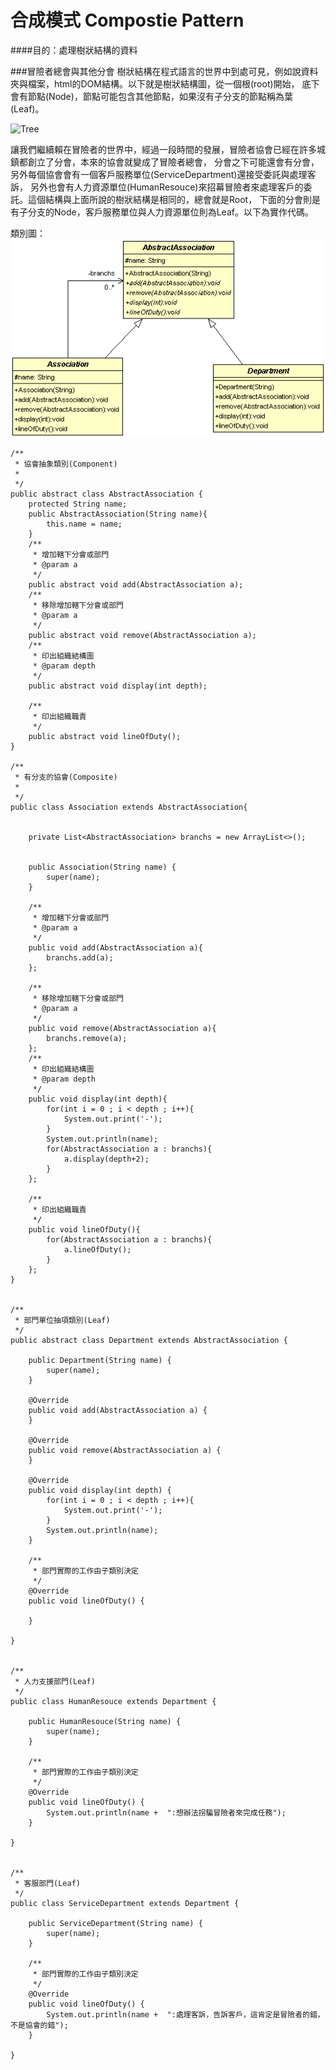 # 合成模式 Compostie Pattern

####目的：處理樹狀結構的資料

###冒險者總會與其他分會
樹狀結構在程式語言的世界中到處可見，例如說資料夾與檔案，html的DOM結構。以下就是樹狀結構圖，從一個根(root)開始，
底下會有節點(Node)，節點可能包含其他節點，如果沒有子分支的節點稱為葉(Leaf)。  
  
![Tree](image/tree.png)  

讓我們繼續賴在冒險者的世界中，經過一段時間的發展，冒險者協會已經在許多城鎮都創立了分會，本來的協會就變成了冒險者總會，
分會之下可能還會有分會，另外每個協會會有一個客戶服務單位(ServiceDepartment)還接受委託與處理客訴，
另外也會有人力資源單位(HumanResouce)來招幕冒險者來處理客戶的委託。這個結構與上面所說的樹狀結構是相同的，總會就是Root，
下面的分會則是有子分支的Node，客戶服務單位與人力資源單位則為Leaf。以下為實作代碼。  


類別圖：  
![AbstractAssociation](image/composite.gif)  

```
/**
 * 協會抽象類別(Component)
 *
 */
public abstract class AbstractAssociation {
	protected String name;
	public AbstractAssociation(String name){
		this.name = name;
	}
	/**
	 * 增加轄下分會或部門
	 * @param a
	 */
	public abstract void add(AbstractAssociation a);
	/**
	 * 移除增加轄下分會或部門
	 * @param a
	 */
	public abstract void remove(AbstractAssociation a);
	/**
	 * 印出組織結構圖
	 * @param depth
	 */
	public abstract void display(int depth);
	
	/**
	 * 印出組織職責
	 */
	public abstract void lineOfDuty();
}

/**
 * 有分支的協會(Composite)
 *
 */
public class Association extends AbstractAssociation{


	private List<AbstractAssociation> branchs = new ArrayList<>();

	
	public Association(String name) {
		super(name);
	}
	
	/**
	 * 增加轄下分會或部門
	 * @param a
	 */
	public void add(AbstractAssociation a){
		branchs.add(a);
	};
	
	/**
	 * 移除增加轄下分會或部門
	 * @param a
	 */
	public void remove(AbstractAssociation a){
		branchs.remove(a);
	};
	/**
	 * 印出組織結構圖
	 * @param depth
	 */
	public void display(int depth){
		for(int i = 0 ; i < depth ; i++){
			System.out.print('-');
		}
		System.out.println(name);
		for(AbstractAssociation a : branchs){
			a.display(depth+2);
		}
	};
	
	/**
	 * 印出組織職責
	 */
	public void lineOfDuty(){
		for(AbstractAssociation a : branchs){
			a.lineOfDuty();
		}
	};
}


/**
 * 部門單位抽項類別(Leaf)
 */
public abstract class Department extends AbstractAssociation {

	public Department(String name) {
		super(name);
	}

	@Override
	public void add(AbstractAssociation a) {
	}

	@Override
	public void remove(AbstractAssociation a) {
	}

	@Override
	public void display(int depth) {
		for(int i = 0 ; i < depth ; i++){
			System.out.print('-');
		}
		System.out.println(name);
	}

	/**
	 * 部門實際的工作由子類別決定
	 */
	@Override
	public void lineOfDuty() {

	}

}


/**
 * 人力支援部門(Leaf)
 */
public class HumanResouce extends Department {

	public HumanResouce(String name) {
		super(name);
	}

	/**
	 * 部門實際的工作由子類別決定
	 */
	@Override
	public void lineOfDuty() {
		System.out.println(name +  ":想辦法拐騙冒險者來完成任務");
	}

}


/**
 * 客服部門(Leaf)
 */
public class ServiceDepartment extends Department {

	public ServiceDepartment(String name) {
		super(name);
	}

	/**
	 * 部門實際的工作由子類別決定
	 */
	@Override
	public void lineOfDuty() {
		System.out.println(name +  ":處理客訴，告訴客戶，這肯定是冒險者的錯，不是協會的錯");
	}

}
```  

